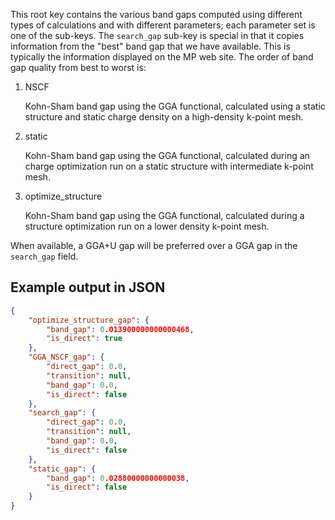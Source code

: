 This root key contains the various band gaps computed using different types of calculations and with different parameters; each parameter set is one of the sub-keys. The `search_gap` sub-key is special in that it copies information from the "best" band gap that we have available. This is typically the information displayed on the MP web site. The order of band gap quality from best to worst is:

1. NSCF

    Kohn-Sham band gap using the GGA functional, calculated using a static structure and static charge density on a high-density k-point mesh.

2. static

    Kohn-Sham band gap using the GGA functional, calculated during an charge optimization run on a static structure with intermediate k-point mesh.

3. optimize_structure

    Kohn-Sham band gap using the GGA functional, calculated during a structure optimization run on a lower density k-point mesh.

When available, a GGA+U gap will be preferred over a GGA gap in the `search_gap` field.





## Example output in JSON

```json
{
    "optimize_structure_gap": {
        "band_gap": 0.013900000000000468, 
        "is_direct": true
    }, 
    "GGA_NSCF_gap": {
        "direct_gap": 0.0, 
        "transition": null, 
        "band_gap": 0.0, 
        "is_direct": false
    }, 
    "search_gap": {
        "direct_gap": 0.0, 
        "transition": null, 
        "band_gap": 0.0, 
        "is_direct": false
    }, 
    "static_gap": {
        "band_gap": 0.02880000000000038, 
        "is_direct": false
    }
}
```

